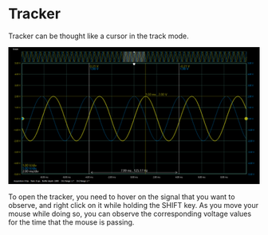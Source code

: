 # Tracker

Tracker can be thought like a cursor in the track mode.

![](../../../../../.gitbook/assets/image%20%2867%29.png)

To open the tracker, you need to hover on the signal that you want to observe, and right click on it while holding the SHIFT key. As you move your mouse while doing so, you can observe the corresponding voltage values for the time that the mouse is passing. 

